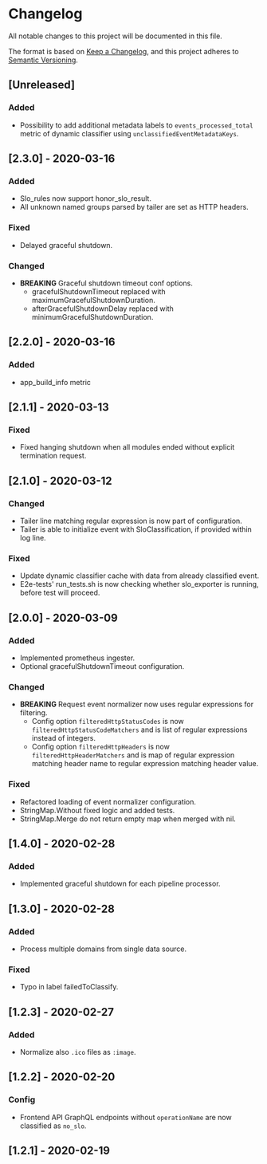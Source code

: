 # Changelog
All notable changes to this project will be documented in this file.

The format is based on [Keep a Changelog](https://keepachangelog.com/en/1.0.0/),
and this project adheres to [Semantic Versioning](https://semver.org/spec/v2.0.0.html).
## [Unreleased]
### Added
- Possibility to add additional metadata labels to `events_processed_total` metric of dynamic classifier using `unclassifiedEventMetadataKeys`.


## [2.3.0] - 2020-03-16
### Added
- Slo_rules now support honor_slo_result.
- All unknown named groups parsed by tailer are set as HTTP headers.

### Fixed
- Delayed graceful shutdown.

### Changed
- **BREAKING** Graceful shutdown timeout conf options.
  - gracefulShutdownTimeout replaced with maximumGracefulShutdownDuration.
  - afterGracefulShutdownDelay replaced with minimumGracefulShutdownDuration.

## [2.2.0] - 2020-03-16
### Added
 - app_build_info metric

## [2.1.1] - 2020-03-13
### Fixed
- Fixed hanging shutdown when all modules ended without explicit termination request.

## [2.1.0] - 2020-03-12
### Changed
- Tailer line matching regular expression is now part of configuration.
- Tailer is able to initialize event with SloClassification, if provided within log line.

### Fixed
- Update dynamic classifier cache with data from already classified event.
- E2e-tests' run\_tests.sh is now checking whether slo\_exporter is running, before test will proceed.

## [2.0.0] - 2020-03-09
### Added
 - Implemented prometheus ingester.
 - Optional gracefulShutdownTimeout configuration.

### Changed
 - **BREAKING** Request event normalizer now uses regular expressions for filtering.
     - Config option `filteredHttpStatusCodes` is now `filteredHttpStatusCodeMatchers` and is list of regular expressions instead of integers.
     - Config option `filteredHttpHeaders` is now `filteredHttpHeaderMatchers` and is map of regular expression matching header name to regular expression matching header value.

### Fixed
 - Refactored loading of event normalizer configuration.
 - StringMap.Without fixed logic and added tests.
 - StringMap.Merge do not return empty map when merged with nil.

## [1.4.0] - 2020-02-28

### Added
 - Implemented graceful shutdown for each pipeline processor.

## [1.3.0] - 2020-02-28

### Added
 - Process multiple domains from single data source.

### Fixed
 - Typo in label failedToClassify.

## [1.2.3] - 2020-02-27

### Added
  - Normalize also `.ico` files as `:image`.

## [1.2.2] - 2020-02-20

### Config
  - Frontend API GraphQL endpoints without `operationName` are now classified as `no_slo`.

## [1.2.1] - 2020-02-19
